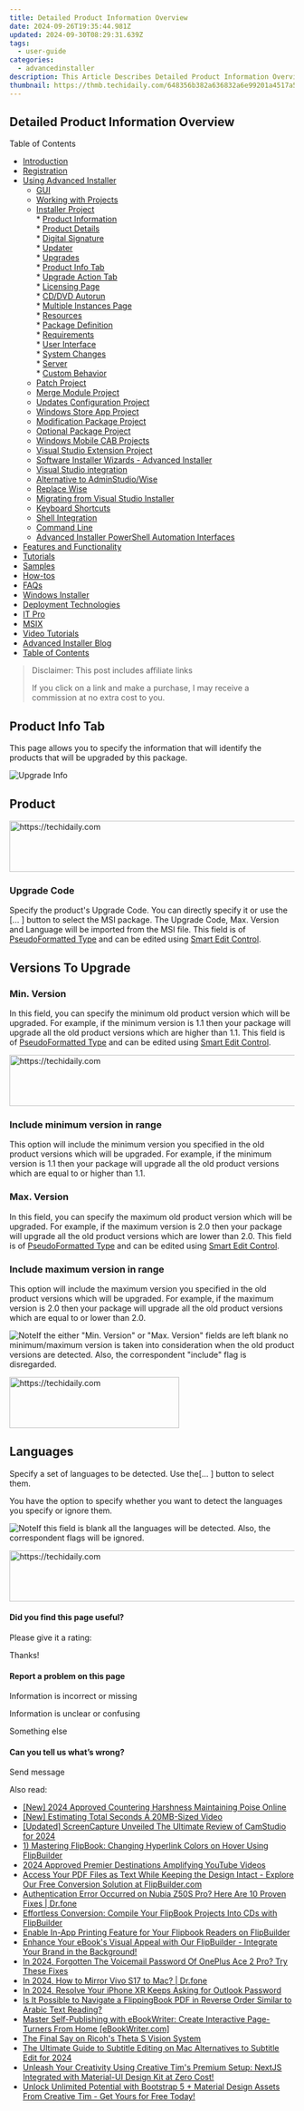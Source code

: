 ```yaml
---
title: Detailed Product Information Overview
date: 2024-09-26T19:35:44.981Z
updated: 2024-09-30T08:29:31.639Z
tags:
  - user-guide
categories:
  - advancedinstaller
description: This Article Describes Detailed Product Information Overview
thumbnail: https://thmb.techidaily.com/648356b382a636832a6e99201a4517a582a77b906dab7a37be3d640b5bfda50d.jpg
---
```


## Detailed Product Information Overview

Table of Contents

* [Introduction](https://tools.techidaily.com/advancedinstaller/products/)
* [Registration](https://tools.techidaily.com/advancedinstaller/products/)
* [Using Advanced Installer](https://tools.techidaily.com/advancedinstaller/products/)  
   * [GUI](https://tools.techidaily.com/advancedinstaller/products/)  
   * [Working with Projects](https://tools.techidaily.com/advancedinstaller/products/)  
   * [Installer Project](https://tools.techidaily.com/advancedinstaller/products/)  
         * [Product Information](https://tools.techidaily.com/advancedinstaller/products/)  
                  * [Product Details](https://tools.techidaily.com/advancedinstaller/products/)  
                  * [Digital Signature](https://tools.techidaily.com/advancedinstaller/products/)  
                  * [Updater](https://tools.techidaily.com/advancedinstaller/products/)  
                  * [Upgrades](https://tools.techidaily.com/advancedinstaller/products/)  
                              * [Product Info Tab](https://tools.techidaily.com/advancedinstaller/products/)  
                              * [Upgrade Action Tab](https://tools.techidaily.com/advancedinstaller/products/)  
                  * [Licensing Page](https://tools.techidaily.com/advancedinstaller/products/)  
                  * [CD/DVD Autorun](https://tools.techidaily.com/advancedinstaller/products/)  
                  * [Multiple Instances Page](https://tools.techidaily.com/advancedinstaller/products/)  
         * [Resources](https://tools.techidaily.com/advancedinstaller/products/)  
         * [Package Definition](https://tools.techidaily.com/advancedinstaller/products/)  
         * [Requirements](https://tools.techidaily.com/advancedinstaller/products/)  
         * [User Interface](https://tools.techidaily.com/advancedinstaller/products/)  
         * [System Changes](https://tools.techidaily.com/advancedinstaller/products/)  
         * [Server](https://tools.techidaily.com/advancedinstaller/products/)  
         * [Custom Behavior](https://tools.techidaily.com/advancedinstaller/products/)  
   * [Patch Project](https://tools.techidaily.com/advancedinstaller/products/)  
   * [Merge Module Project](https://tools.techidaily.com/advancedinstaller/products/)  
   * [Updates Configuration Project](https://tools.techidaily.com/advancedinstaller/products/)  
   * [Windows Store App Project](https://tools.techidaily.com/advancedinstaller/products/)  
   * [Modification Package Project](https://tools.techidaily.com/advancedinstaller/products/)  
   * [Optional Package Project](https://tools.techidaily.com/advancedinstaller/products/)  
   * [Windows Mobile CAB Projects](https://tools.techidaily.com/advancedinstaller/products/)  
   * [Visual Studio Extension Project](https://tools.techidaily.com/advancedinstaller/products/)  
   * [Software Installer Wizards - Advanced Installer](https://tools.techidaily.com/advancedinstaller/products/)  
   * [Visual Studio integration](https://tools.techidaily.com/advancedinstaller/products/)  
   * [Alternative to AdminStudio/Wise](https://tools.techidaily.com/advancedinstaller/products/)  
   * [Replace Wise](https://tools.techidaily.com/advancedinstaller/products/)  
   * [Migrating from Visual Studio Installer](https://tools.techidaily.com/advancedinstaller/products/)  
   * [Keyboard Shortcuts](https://tools.techidaily.com/advancedinstaller/products/)  
   * [Shell Integration](https://tools.techidaily.com/advancedinstaller/products/)  
   * [Command Line](https://tools.techidaily.com/advancedinstaller/products/)  
   * [Advanced Installer PowerShell Automation Interfaces](https://tools.techidaily.com/advancedinstaller/products/)
* [Features and Functionality](https://tools.techidaily.com/advancedinstaller/products/)
* [Tutorials](https://tools.techidaily.com/advancedinstaller/products/)
* [Samples](https://tools.techidaily.com/advancedinstaller/products/)
* [How-tos](https://tools.techidaily.com/advancedinstaller/products/)
* [FAQs](https://tools.techidaily.com/advancedinstaller/products/)
* [Windows Installer](https://tools.techidaily.com/advancedinstaller/products/)
* [Deployment Technologies](https://tools.techidaily.com/advancedinstaller/products/)
* [IT Pro](https://tools.techidaily.com/advancedinstaller/products/)
* [MSIX](https://tools.techidaily.com/advancedinstaller/products/)
* [Video Tutorials](https://tools.techidaily.com/advancedinstaller/products/)
* [Advanced Installer Blog](https://tools.techidaily.com/advancedinstaller/products/)
* [Table of Contents](https://tools.techidaily.com/advancedinstaller/products/)

>  Disclaimer: This post includes affiliate links
>
>  If you click on a link and make a purchase, I may receive a commission at no extra cost to you.
>

## Product Info Tab

This page allows you to specify the information that will identify the products that will be upgraded by this package.

![Upgrade Info](https://cdn.advancedinstaller.com/img/dialog/upgrade-info.png "Upgrade Info")  

## Product

<!-- affiliate ads begin -->
<a href="https://electronicx.pxf.io/c/5597632/1166360/14483" target="_top" id="1166360">
  <img src="//a.impactradius-go.com/display-ad/14483-1166360" border="0" alt="https://techidaily.com" width="728" height="90"/>
</a>
<img height="0" width="0" src="https://electronicx.pxf.io/i/5597632/1166360/14483" style="position:absolute;visibility:hidden;" border="0" />
<!-- affiliate ads end -->

### Upgrade Code

Specify the product's Upgrade Code. You can directly specify it or use the \[... \] button to select the MSI package. The Upgrade Code, Max. Version and Language will be imported from the MSI file. This field is of [PseudoFormatted Type](https://tools.techidaily.com/advancedinstaller/products/) and can be edited using [Smart Edit Control](https://tools.techidaily.com/advancedinstaller/products/).

## Versions To Upgrade

### Min. Version

In this field, you can specify the minimum old product version which will be upgraded. For example, if the minimum version is 1.1 then your package will upgrade all the old product versions which are higher than 1.1\. This field is of [PseudoFormatted Type](https://tools.techidaily.com/advancedinstaller/products/) and can be edited using [Smart Edit Control](https://tools.techidaily.com/advancedinstaller/products/).

<!-- affiliate ads begin -->
<a href="https://appsumo.8odi.net/c/5597632/2049378/7443" target="_top" id="2049378">
  <img src="//a.impactradius-go.com/display-ad/7443-2049378" border="0" alt="https://techidaily.com" width="728" height="90"/>
</a>
<img height="0" width="0" src="https://appsumo.8odi.net/i/5597632/2049378/7443" style="position:absolute;visibility:hidden;" border="0" />
<!-- affiliate ads end -->

### Include minimum version in range

 This option will include the minimum version you specified in the old product versions which will be upgraded. For example, if the minimum version is 1.1 then your package will upgrade all the old product versions which are equal to or higher than 1.1.

### Max. Version

In this field, you can specify the maximum old product version which will be upgraded. For example, if the maximum version is 2.0 then your package will upgrade all the old product versions which are lower than 2.0\. This field is of [PseudoFormatted Type](https://tools.techidaily.com/advancedinstaller/products/) and can be edited using [Smart Edit Control](https://tools.techidaily.com/advancedinstaller/products/).

### Include maximum version in range

 This option will include the maximum version you specified in the old product versions which will be upgraded. For example, if the maximum version is 2.0 then your package will upgrade all the old product versions which are equal to or lower than 2.0.

![Note](https://cdn.advancedinstaller.com/svg/common/IconMessageNote.svg)If the either "Min. Version" or "Max. Version" fields are left blank no minimum/maximum version is taken into consideration when the old product versions are detected. Also, the correspondent "include" flag is disregarded.

<!-- affiliate ads begin -->
<a href="https://aligracehair.sjv.io/c/5597632/1948891/19272" target="_top" id="1948891">
  <img src="//a.impactradius-go.com/display-ad/19272-1948891" border="0" alt="https://techidaily.com" width="300" height="90"/>
</a>
<img height="0" width="0" src="https://aligracehair.sjv.io/i/5597632/1948891/19272" style="position:absolute;visibility:hidden;" border="0" />
<!-- affiliate ads end -->

## Languages

Specify a set of languages to be detected. Use the\[... \] button to select them.

You have the option to specify whether you want to detect the languages you specify or ignore them.

![Note](https://cdn.advancedinstaller.com/svg/common/IconMessageNote.svg)If this field is blank all the languages will be detected. Also, the correspondent flags will be ignored.

<!-- affiliate ads begin -->
<a href="https://coinrule.sjv.io/c/5597632/1610918/18409" target="_top" id="1610918">
  <img src="//a.impactradius-go.com/display-ad/18409-1610918" border="0" alt="https://techidaily.com" width="728" height="90"/>
</a>
<img height="0" width="0" src="https://coinrule.sjv.io/i/5597632/1610918/18409" style="position:absolute;visibility:hidden;" border="0" />
<!-- affiliate ads end -->

#### Did you find this page useful?

Please give it a rating:

 Thanks!

#### Report a problem on this page

Information is incorrect or missing

Information is unclear or confusing

Something else

#### Can you tell us what’s wrong?

Send message

<ins class="adsbygoogle"
     style="display:block"
     data-ad-format="autorelaxed"
     data-ad-client="ca-pub-7571918770474297"
     data-ad-slot="1223367746"></ins>

<ins class="adsbygoogle"
     style="display:block"
     data-ad-client="ca-pub-7571918770474297"
     data-ad-slot="8358498916"
     data-ad-format="auto"
     data-full-width-responsive="true"></ins>

<span class="atpl-alsoreadstyle">Also read:</span>
<div><ul>
<li><a href="https://facebook-video-footage.techidaily.com/new-2024-approved-countering-harshness-maintaining-poise-online/"><u>[New] 2024 Approved Countering Harshness Maintaining Poise Online</u></a></li>
<li><a href="https://fox-glue.techidaily.com/new-estimating-total-seconds-a-20mb-sized-video/"><u>[New] Estimating Total Seconds A 20MB-Sized Video</u></a></li>
<li><a href="https://desktop-recording.techidaily.com/updated-screencapture-unveiled-the-ultimate-review-of-camstudio-for-2024/"><u>[Updated] ScreenCapture Unveiled The Ultimate Review of CamStudio for 2024</u></a></li>
<li><a href="https://fox-pages.techidaily.com/1-mastering-flipbook-changing-hyperlink-colors-on-hover-using-flipbuilder/"><u>1) Mastering FlipBook: Changing Hyperlink Colors on Hover Using FlipBuilder</u></a></li>
<li><a href="https://extra-approaches.techidaily.com/2024-approved-premier-destinations-amplifying-youtube-videos/"><u>2024 Approved Premier Destinations Amplifying YouTube Videos</u></a></li>
<li><a href="https://fox-pages.techidaily.com/access-your-pdf-files-as-text-while-keeping-the-design-intact-explore-our-free-conversion-solution-at-flipbuildercom/"><u>Access Your PDF Files as Text While Keeping the Design Intact - Explore Our Free Conversion Solution at FlipBuilder.com</u></a></li>
<li><a href="https://howto.techidaily.com/authentication-error-occurred-on-nubia-z50s-pro-here-are-10-proven-fixes-drfone-by-drfone-fix-android-problems-fix-android-problems/"><u>Authentication Error Occurred on Nubia Z50S Pro? Here Are 10 Proven Fixes | Dr.fone</u></a></li>
<li><a href="https://fox-pages.techidaily.com/effortless-conversion-compile-your-flipbook-projects-into-cds-with-flipbuilder/"><u>Effortless Conversion: Compile Your FlipBook Projects Into CDs with FlipBuilder</u></a></li>
<li><a href="https://fox-pages.techidaily.com/enable-in-app-printing-feature-for-your-flipbook-readers-on-flipbuilder/"><u>Enable In-App Printing Feature for Your Flipbook Readers on FlipBuilder</u></a></li>
<li><a href="https://fox-pages.techidaily.com/enhance-your-ebooks-visual-appeal-with-our-flipbuilder-integrate-your-brand-in-the-background/"><u>Enhance Your eBook's Visual Appeal with Our FlipBuilder - Integrate Your Brand in the Background!</u></a></li>
<li><a href="https://easy-unlock-android.techidaily.com/in-2024-forgotten-the-voicemail-password-of-oneplus-ace-2-pro-try-these-fixes-by-drfone-android/"><u>In 2024, Forgotten The Voicemail Password Of OnePlus Ace 2 Pro? Try These Fixes</u></a></li>
<li><a href="https://screen-mirror.techidaily.com/in-2024-how-to-mirror-vivo-s17-to-mac-drfone-by-drfone-android/"><u>In 2024, How to Mirror Vivo S17 to Mac? | Dr.fone</u></a></li>
<li><a href="https://ios-unlock.techidaily.com/in-2024-resolve-your-iphone-xr-keeps-asking-for-outlook-password-by-drfone-ios/"><u>In 2024, Resolve Your iPhone XR Keeps Asking for Outlook Password</u></a></li>
<li><a href="https://fox-pages.techidaily.com/is-it-possible-to-navigate-a-flippingbook-pdf-in-reverse-order-similar-to-arabic-text-reading/"><u>Is It Possible to Navigate a FlippingBook PDF in Reverse Order Similar to Arabic Text Reading?</u></a></li>
<li><a href="https://fox-pages.techidaily.com/master-self-publishing-with-ebookwriter-create-interactive-page-turners-from-home-ebookwritercom/"><u>Master Self-Publishing with eBookWriter: Create Interactive Page-Turners From Home [eBookWriter.com]</u></a></li>
<li><a href="https://extra-hints.techidaily.com/the-final-say-on-ricohs-theta-s-vision-system/"><u>The Final Say on Ricoh's Theta S Vision System</u></a></li>
<li><a href="https://video-content-creator.techidaily.com/the-ultimate-guide-to-subtitle-editing-on-mac-alternatives-to-subtitle-edit-for-2024/"><u>The Ultimate Guide to Subtitle Editing on Mac Alternatives to Subtitle Edit for 2024</u></a></li>
<li><a href="https://fox-pages.techidaily.com/unleash-your-creativity-using-creative-tims-premium-setup-nextjs-integrated-with-material-ui-design-kit-at-zero-cost/"><u>Unleash Your Creativity Using Creative Tim's Premium Setup: NextJS Integrated with Material-UI Design Kit at Zero Cost!</u></a></li>
<li><a href="https://fox-pages.techidaily.com/unlock-unlimited-potential-with-bootstrap-5-plus-material-design-assets-from-creative-tim-get-yours-for-free-today/"><u>Unlock Unlimited Potential with Bootstrap 5 + Material Design Assets From Creative Tim - Get Yours for Free Today!</u></a></li>
</ul></div>

